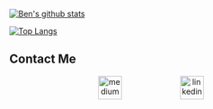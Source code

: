 [![Ben's github stats](https://github-readme-stats.vercel.app/api?username=Ben-893&hide=stars,issues,contribs&show_icons=true&theme=buefy)](https://github.com/Ben-893/github-readme-stats)

[![Top Langs](https://github-readme-stats.vercel.app/api/top-langs/?username=Ben-893&theme=buefy)](https://github.com/Ben-893/github-readme-stats)

## Contact Me

<p align="center">

<a href="mailto:ben.smith.gordon@gmail.com">
<img src="https://cdn2.iconfinder.com/data/icons/social-icons-circular-color/512/gmail-128.png" alt="medium" hspace="50" height="42" width="42"></a>

<a href="https://www.linkedin.com/in/benjamin-luke-smith-gordon-2a4686167/">
<img src="https://www.iconfinder.com/data/icons/free-social-icons/67/linkedin_circle_color-512.png" alt="linkedin" hspace="50" height="42" width="42"></a>

</p>


<!--
**Ben-893/Ben-893** is a ✨ _special_ ✨ repository because its `README.md` (this file) appears on your GitHub profile.

Here are some ideas to get you started:

- 🔭 I’m currently working on ...
- 🌱 I’m currently learning ...
- 👯 I’m looking to collaborate on ...
- 🤔 I’m looking for help with ...
- 💬 Ask me about ...
- 📫 How to reach me: ...
- 😄 Pronouns: ...
- ⚡ Fun fact: ...
-->
